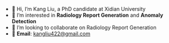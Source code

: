 - 👋 Hi, I’m Kang Liu, a PhD candidate at Xidian University
- 👀 I’m interested in **Radiology Report Generation** and **Anomaly Detection**
- 💞️ I’m looking to collaborate on Radiology Report Generation
- 🌱 **Email**: kangliu422@gmail.com


<!---
Liuykang/Liuykang is a ✨ special ✨ repository because its `README.md` (this file) appears on your GitHub profile.
You can click the Preview link to take a look at your changes.
--->
